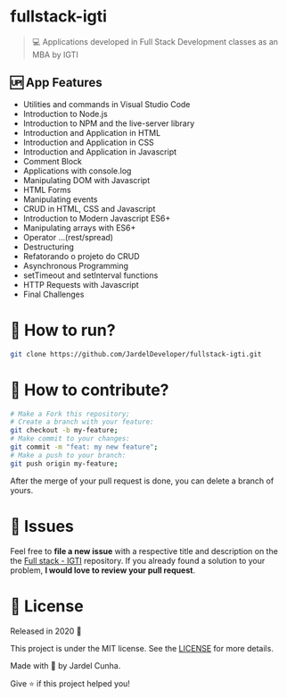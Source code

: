 # fullstack-igti

> :computer: Applications developed in Full Stack Development classes as an MBA by IGTI

## :up: App Features

- Utilities and commands in Visual Studio Code
- Introduction to Node.js
- Introduction to NPM and the live-server library
- Introduction and Application in HTML
- Introduction and Application in CSS
- Introduction and Application in Javascript
- Comment Block
- Applications with console.log
- Manipulating DOM with Javascript
- HTML Forms
- Manipulating events
- CRUD in HTML, CSS and Javascript
- Introduction to Modern Javascript ES6+
- Manipulating arrays with ES6+
- Operator ...(rest/spread)
- Destructuring
- Refatorando o projeto do CRUD
- Asynchronous Programming
- setTimeout and setInterval functions
- HTTP Requests with Javascript
- Final Challenges

# :construction_worker: How to run?

```bash
git clone https://github.com/JardelDeveloper/fullstack-igti.git
```

# 🤔 How to contribute?

```bash
# Make a Fork this repository;
# Create a branch with your feature:
git checkout -b my-feature;
# Make commit to your changes:
git commit -m "feat: my new feature";
# Make a push to your branch:
git push origin my-feature;
```

After the merge of your pull request is done, you can delete a branch of yours.

# :wrench: Issues

Feel free to **file a new issue** with a respective title and description on the the [Full stack - IGTI](https://github.com/JardelDeveloper/fullstack-igti/issues) repository. If you already found a solution to your problem, **I would love to review your pull request**.

# :memo: License

Released in 2020 :closed_book:

This project is under the MIT license. See the [LICENSE](https://github.com/JardelDeveloper/fullstack-igti/blob/master/LICENSE) for more details.

Made with :green_heart: by Jardel Cunha.

Give :star: if this project helped you!
